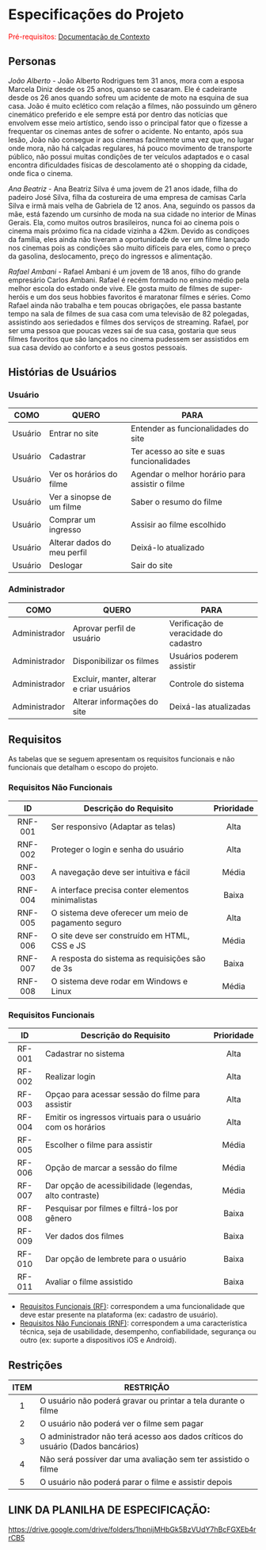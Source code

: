 # Especificações do Projeto

<span style="color:red">Pré-requisitos: <a href="1-Documentação de Contexto.md"> Documentação de Contexto</a></span>

## Personas

*João Alberto* - João Alberto Rodrigues tem 31 anos, mora com a esposa Marcela Diniz desde os 25 anos, quanso se casaram. Ele é cadeirante desde os 26 anos quando sofreu um acidente de moto na esquina de sua casa. João é muito eclético com relação a filmes, não possuindo um gênero cinemático preferido e ele sempre está por dentro das notícias que envolvem esse meio artístico, sendo isso o principal fator que o fizesse a frequentar os cinemas antes de sofrer o acidente. No entanto, após sua lesão, João não consegue ir aos cinemas facilmente uma vez que, no lugar onde mora, não há calçadas regulares, há pouco movimento de transporte público, não possui muitas condições de ter veículos adaptados e o casal encontra dificuldades físicas de descolamento até o shopping da cidade, onde fica o cinema.

*Ana Beatriz* - Ana Beatriz Silva é uma jovem de 21 anos idade, filha do padeiro José Silva, filha da costureira de uma empresa de camisas Carla Silva e irmã mais velha de Gabriela de 12 anos. Ana, seguindo os passos da mãe, está fazendo um cursinho de moda na sua cidade no interior de Minas Gerais. Ela, como muitos outros brasileiros, nunca foi ao cinema pois o cinema mais próximo fica na cidade vizinha a 42km. Devido as condiçoes da família, eles ainda não tiveram a oportunidade de ver um filme lançado nos cinemas pois as condições são muito difíceis para eles, como o preço da gasolina, deslocamento, preço do ingressos e alimentação.

*Rafael Ambani* - Rafael Ambani é um jovem de 18 anos, filho do grande empresário Carlos Ambani. Rafael é recém formado no ensino médio pela melhor escola do estado onde vive. Ele gosta muito de filmes de super-heróis e um dos seus hobbies favoritos é maratonar filmes e séries. Como Rafael ainda não trabalha e tem poucas obrigações, ele passa bastante tempo na sala de filmes de sua casa com uma televisão de 82 polegadas, assistindo aos seriedados e filmes dos serviços de streaming. Rafael, por ser uma pessoa que poucas vezes sai de sua casa, gostaria que seus filmes favoritos que são lançados no cinema pudessem ser assistidos em sua casa devido ao conforto e a seus gostos pessoais.


## Histórias de Usuários

### Usuário
|  COMO  |	         QUERO	             |  PARA
|:------:| --------------------------- | ------------------------------------------------|
|Usuário	| Entrar no site             	|  Entender as funcionalidades do site            |  
|Usuário	| Cadastrar	                  |  Ter acesso ao site e suas funcionalidades      |
|Usuário	| Ver os horários do filme   	|  Agendar o melhor horário para assistir o filme |
|Usuário	| Ver a sinopse de um filme	  |  Saber o resumo do filme                        |
|Usuário	| Comprar um ingresso	        |  Assisir ao filme escolhido                     |
|Usuário	| Alterar dados do meu perfil | 	Deixá-lo atualizado                            |
|Usuário	| Deslogar	                   |  Sair do site                                   |


### Administrador
|COMO	| QUERO	| PARA |
|:---:|-------|------|
|Administrador |	Aprovar perfil de usuário	                | Verificação de veracidade do cadastro |
|Administrador	| Disponibilizar os filmes                  |	Usuários poderem assistir             |
|Administrador	| Excluir, manter, alterar e criar usuários | Controle do sistema                   |
|Administrador	| Alterar informações do site               |	Deixá-las atualizadas                 |


## Requisitos

As tabelas que se seguem apresentam os requisitos funcionais e não funcionais que detalham o escopo do projeto.

### Requisitos Não Funcionais

|   ID	  |              Descrição do Requisito	                 | Prioridade |
|:------:|------------------------------------------------------|:----------:|
|RNF-001	| Ser responsivo (Adaptar as telas)	    | Alta       |
|RNF-002	| Proteger o login e senha do usuário	  | Alta       |
|RNF-003	| A navegação deve ser intuitiva e fácil	              | Média      |
|RNF-004	| A interface precisa conter elementos minimalistas	   | Baixa      |
|RNF-005 |	O sistema deve oferecer um meio de pagamento seguro	 | Alta       |
|RNF-006	| O site deve ser construído em HTML, CSS e JS	        | Média      |
|RNF-007 |	A resposta do sistema as requisições são de 3s	      | Baixa      |
|RNF-008 |	O sistema deve rodar em Windows e Linux	             | Média      |


### Requisitos Funcionais

|ID|	Descrição do Requisito |	Prioridade | 
|:-:|-----------------------|:----------:|
|RF-001|	Cadastrar no sistema |	Alta |
|RF-002|	Realizar login	| Alta |
|RF-003|	Opçao para acessar sessão do filme para assistir |	Alta |
|RF-004|	Emitir os ingressos virtuais para o usuário com os horários |	Alta |
|RF-005|	Escolher o filme para assistir |	Média |
|RF-006|	Opção de marcar a sessão do filme |	Média |
|RF-007|	Dar opção de acessibilidade (legendas, alto contraste) |	Média |
|RF-008|	Pesquisar por filmes e filtrá-los por gênero |	Baixa |
|RF-009|	Ver dados dos filmes |	Baixa |
|RF-010|	Dar opção de lembrete para o usuário |	Baixa |
|RF-011|	Avaliar o filme assistido |	Baixa |

- [Requisitos Funcionais
 (RF)](https://pt.wikipedia.org/wiki/Requisito_funcional):
 correspondem a uma funcionalidade que deve estar presente na
  plataforma (ex: cadastro de usuário).
- [Requisitos Não Funcionais
  (RNF)](https://pt.wikipedia.org/wiki/Requisito_n%C3%A3o_funcional):
  correspondem a uma característica técnica, seja de usabilidade,
  desempenho, confiabilidade, segurança ou outro (ex: suporte a
  dispositivos iOS e Android).

## Restrições

| ITEM	| RESTRIÇÃO         |
|:----:|-------------------|
|    1 |	O usuário não poderá gravar ou printar a tela durante o filme |
|    2 |	O usuário não poderá ver o filme sem pagar | 
|    3 |	O administrador não terá acesso aos dados críticos do usuário (Dados bancários) |
|    4 |	Não será possíver dar uma avaliação sem ter assistido o filme |
|    5 |	O usuário não poderá parar o filme e assistir depois |

## LINK DA PLANILHA DE ESPECIFICAÇÃO:
https://drive.google.com/drive/folders/1hpnijMHbGk5BzVUdY7hBcFGXEb4rrCB5
